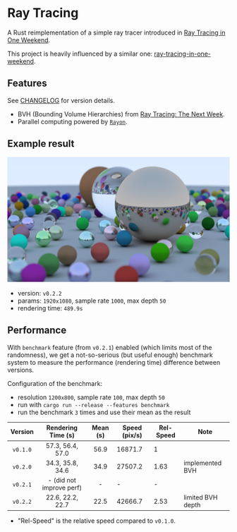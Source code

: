 # Ray Tracing

A Rust reimplementation of a simple ray tracer introduced in [Ray Tracing in One Weekend](https://raytracing.github.io/books/RayTracingInOneWeekend.html).

This project is heavily influenced by a similar one: [ray-tracing-in-one-weekend](https://github.com/fralken/ray-tracing-in-one-weekend).

## Features

See [CHANGELOG](CHANGELOG.md) for version details.

- BVH (Bounding Volume Hierarchies) from [Ray Tracing: The Next Week](https://raytracing.github.io/books/RayTracingTheNextWeek.html).
- Parallel computing powered by [`Rayon`](https://docs.rs/rayon/).

## Example result

![result](/images/v0.2.2.png)

- version: `v0.2.2`
- params: `1920x1080`, sample rate `1000`, max depth `50`
- rendering time: `489.9s`

## Performance

With `benchmark` feature (from `v0.2.1`) enabled (which limits most of the randomness), we get a not-so-serious (but useful enough) benchmark system to measure the performance (rendering time) difference between versions.

Configuration of the benchmark:

- resolution `1200x800`, sample rate `100`, max depth `50`
- run with `cargo run --release --features benchmark`
- run the benchmark `3` times and use their mean as the result

| Version  |    Rendering Time (s)    | Mean (s) | Speed (pix/s) | Rel-Speed | Note              |
| :------: | :----------------------: | :------: | ------------- | --------- | ----------------- |
| `v0.1.0` |     57.3, 56.4, 57.0     |   56.9   | 16871.7       | 1         |                   |
| `v0.2.0` |     34.3, 35.8, 34.6     |   34.9   | 27507.2       | 1.63      | implemented BVH   |
| `v0.2.1` | - (did not improve perf) |    -     | -             | -         |                   |
| `v0.2.2` |     22.6, 22.2, 22.7     |   22.5   | 42666.7       | 2.53      | limited BVH depth |

- "Rel-Speed" is the relative speed compared to `v0.1.0`.
